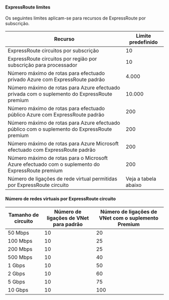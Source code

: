 #### <a name="expressroute-limits"></a>ExpressRoute limites

Os seguintes limites aplicam-se para recursos de ExpressRoute por subscrição.

| Recurso | Limite predefinido |
|---|---|
| ExpressRoute circuitos por subscrição | 10 |
| ExpressRoute circuitos por região por subscrição para processador | 10 |
| Número máximo de rotas para efectuado privado Azure com ExpressRoute padrão | 4.000 |
| Número máximo de rotas para Azure efectuado privada com o suplemento do ExpressRoute premium | 10.000 |
| Número máximo de rotas para efectuado público Azure com ExpressRoute padrão | 200 |
| Número máximo de rotas para Azure efectuado público com o suplemento do ExpressRoute premium | 200 |
| Número máximo de rotas para Azure Microsoft efectuado com ExpressRoute padrão | 200 |
| Número máximo de rotas para o Microsoft Azure efectuado com o suplemento do ExpressRoute premium | 200 |
| Número de ligações de rede virtual permitidas por ExpressRoute circuito | Veja a tabela abaixo |

#### <a name="number-of-virtual-networks-per-expressroute-circuit"></a>Número de redes virtuais por ExpressRoute circuito

| **Tamanho de circuito** | **Número de ligações de VNet para padrão** | **Número de ligações de VNet com o suplemento Premium** |
|---|---|---|
| 50 Mbps | 10 | 20 |
| 100 Mbps | 10 | 25 |
| 200 Mbps | 10 | 25 |
| 500 Mbps | 10 | 40 |
| 1 Gbps | 10 | 50 |
| 2 Gbps | 10 | 60 |
| 5 Gbps | 10 | 75 |
| 10 Gbps | 10 | 100 |

